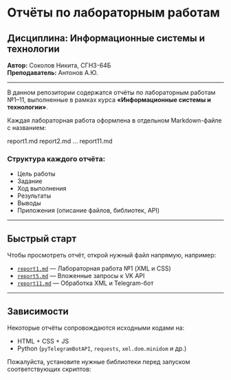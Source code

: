 # Отчёты по лабораторным работам  
## Дисциплина: Информационные системы и технологии  
**Автор:** Соколов Никита, СГН3-64Б  
**Преподаватель:** Антонов А.Ю.

---

В данном репозитории содержатся отчёты по лабораторным работам №1–11, выполненные в рамках курса **«Информационные системы и технологии»**.

Каждая лабораторная работа оформлена в отдельном Markdown-файле с названием:

report1.md
report2.md
...
report11.md


### Структура каждого отчёта:
- Цель работы  
- Задание  
- Ход выполнения  
- Результаты  
- Выводы  
- Приложения (описание файлов, библиотек, API)

---

## Быстрый старт

Чтобы просмотреть отчёт, открой нужный файл напрямую, например:  
- [`report1.md`](./report1.md) — Лабораторная работа №1 (XML и CSS)
- [`report5.md`](./report5.md) — Вложенные запросы к VK API
- [`report11.md`](./report11.md) — Обработка XML и Telegram-бот

---

## Зависимости

Некоторые отчёты сопровождаются исходными кодами на:
- HTML + CSS + JS
- Python (`pyTelegramBotAPI`, `requests`, `xml.dom.minidom` и др.)

Пожалуйста, установите нужные библиотеки перед запуском соответствующих скриптов:
